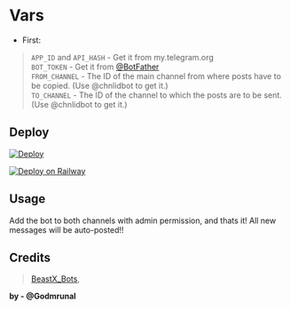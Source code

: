# Vars

* First:
> `APP_ID` and `API_HASH` - Get it from my.telegram.org   
> `BOT_TOKEN` - Get it from [@BotFather](https://t.me/BotFather)   
> `FROM_CHANNEL` - The ID of the main channel from where posts have to be copied. (Use @chnlidbot to get it.)   
> `TO_CHANNEL` - The ID of the channel to which the posts are to be sent. (Use @chnlidbot to get it.) 




## Deploy

[![Deploy](https://www.herokucdn.com/deploy/button.svg)](https://heroku.com/deploy?template=https://github.com/msy1717/AutoPostChannel)

[![Deploy on Railway](https://railway.app/button.svg)](https://railway.app/new/template?template=https%3A%2F%2Fgithub.com%2Fmsy1717%2FAutoPostChannel&plugins=redis&envs=BOT_TOKEN%2COWNERS&BOT_TOKENDesc=Bot+token%2C+from+%40BotFather&OWNERSDesc=User+IDs+of+users+who+own+the+bot%2C+split+by+space.&referralCode=xditya)






## Usage
Add the bot to both channels with admin permission, and thats it!
All new messages will be auto-posted!!

## Credits
> [BeastX_Bots](https://github.com/BeastX_Bots),

**by - @Godmrunal**
